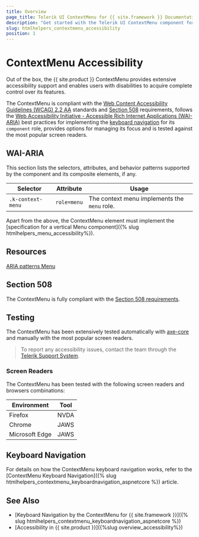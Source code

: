 ```yaml
---
title: Overview
page_title: Telerik UI ContextMenu for {{ site.framework }} Documentation | ContextMenu Accessibility
description: "Get started with the Telerik UI ContextMenu component for {{ site.framework }} and learn about its accessibility support for WAI-ARIA, Section 508, and WCAG 2.2."
slug: htmlhelpers_contextmenu_accessibility
position: 1
---
```


# ContextMenu Accessibility

Out of the box, the {{ site.product }} ContextMenu provides extensive accessibility support and enables users with disabilities to acquire complete control over its features.

The ContextMenu is compliant with the [Web Content Accessibility Guidelines (WCAG) 2.2 AA](https://www.w3.org/TR/WCAG22/) standards and [Section 508](https://www.section508.gov/) requirements, follows the [Web Accessibility Initiative - Accessible Rich Internet Applications (WAI-ARIA)](https://www.w3.org/WAI/ARIA/apg/) best practices for implementing the [keyboard navigation](#keyboard-navigation) for its `component` role, provides options for managing its focus and is tested against the most popular screen readers.

## WAI-ARIA

This section lists the selectors, attributes, and behavior patterns supported by the component and its composite elements, if any.

| Selector | Attribute | Usage |
| -------- | --------- | ----- |
| `.k-context-menu` | `role=menu` | The context menu implements the `menu` role. |

Apart from the above, the ContextMenu element must implement the [specification for a vertical Menu component]({% slug htmlhelpers_menu_accessibility%}).

## Resources

[ARIA patterns Menu](https://www.w3.org/WAI/ARIA/apg/patterns/menu/)

## Section 508

The ContextMenu is fully compliant with the [Section 508 requirements](https://www.section508.gov/).

## Testing

The ContextMenu has been extensively tested automatically with [axe-core](https://github.com/dequelabs/axe-core) and manually with the most popular screen readers.

> To report any accessibility issues, contact the team through the [Telerik Support System](https://www.telerik.com/account/support-center).

### Screen Readers

The ContextMenu has been tested with the following screen readers and browsers combinations:

| Environment | Tool |
| ----------- | ---- |
| Firefox | NVDA |
| Chrome | JAWS |
| Microsoft Edge | JAWS |

## Keyboard Navigation

For details on how the ContextMenu keyboard navigation works, refer to the [ContextMenu Keyboard Navigation]({% slug htmlhelpers_contextmenu_keyboardnavigation_aspnetcore %}) article.

## See Also

* [Keyboard Navigation by the ContextMenu for {{ site.framework }}]({% slug htmlhelpers_contextmenu_keyboardnavigation_aspnetcore %})
* [Accessibility in {{ site.product }}]({%slug overview_accessibility%})
